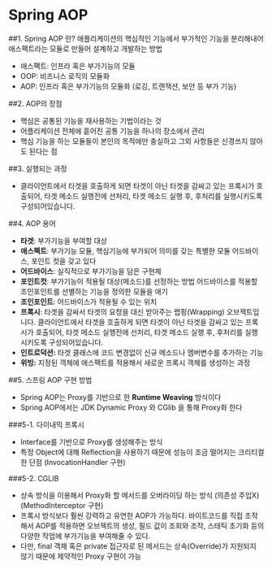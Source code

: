 # Spring AOP

##1. Spring AOP 란? 
애플리케이션의 핵심적인 기능에서 부가적인 기능을 분리해내어 애스팩트라는 모듈로 만들어 설계하고 개발하는 방법
- 애스팩트: 인프라 혹은 부가기능의 모듈
- OOP: 비즈니스 로직의 모듈화
- AOP: 인프라 혹은 부가기능의 모듈화 (로깅, 트랜잭션, 보안 등 부가 기능)

##2. AOP의 장점
- 핵심은 공통된 기능을 재사용하는 기법이라는 것
- 어플리케이션 전체에 흩어진 공통 기능을 하나의 장소에서 관리
- 핵심 기능을 하는 모듈들이 본인의 목적에만 충실하고 그외 사항들은 신경쓰지 않아도 된다는 점

##3. 실행되는 과정
- 클라이언트에서 타겟을 호출하게 되면 타겟이 아닌 타겟을 감싸고 있는 프록시가 호출되어, 타겟 메소드 실행전에 선처리, 타겟 메소드 실행 후, 후처리를 실행시키도록 구성되어있습니다.

##4. AOP 용어
- **타겟**: 부가기능을 부여할 대상
- **애스펙트**: 부가기능 모듈, 핵심기능에 부가되어 의미를 갖는 특별한 모듈
어드바이스, 포인트 컷을 갖고 있다
- **어드바이스**: 실직적으로 부가기능을 담은 구현체
- **포인트컷**: 부가기능이 적용될 대상(메소드)를 선정하는 방법
어드바이스를 적용할 조인포인트를 선별하는 기능을 정의한 모듈을 애기
- **조인포인트**: 어드바이스가 적용될 수 있는 위치
- **프록시**: 타겟을 감싸서 타겟의 요청을 대신 받아주는 랩핑(Wrapping) 오브젝트입니다.
클라이언트에서 타겟을 호출하게 되면 타겟이 아닌 타겟을 감싸고 있는 프록시가 호출되어, 타겟 메소드 실행전에 선처리, 타겟 메소드 실행 후, 후처리를 실행시키도록 구성되어있습니다.
- **인트로덕션:** 타겟 클래스에 코드 변경없이 신규 메소드나 멤버변수를 추가하는 기능
- **위빙:** 지정된 객체에 애스팩트를 적용해서 새로운 프록시 객체를 생성하는 과정

##5. 스프링 AOP 구현 방법
- Spring AOP는 Proxy를 기반으로 한 **Runtime Weaving** 방식이다
- Spring AOP에서는 JDK Dynamic Proxy 와 CGlib 을 통해 Proxy화 한다

###5-1. 다이내믹 프록시
- Interface를 기반으로 Proxy를 생성해주는 방식
- 특정 Object에 대해 Reflection을 사용하기 때문에 성능이 조금 떨어지는 크리티컬한 단점 (InvocationHandler 구현)

###5-2. CGLIB
- 상속 방식을 이용해서 Proxy화 할 메서드를 오버라이딩 하는 방식 (의존성 주입X)
(MethodInterceptor 구현)
- 프록시 방식보다 훨씬 강력하고 유연한 AOP가 가능하다. 
바이트코드를 직접 조작해서 AOP를 적용하면 오브젝트의 생성, 필드 값이 조회와 조작, 스태틱 초기화 등의 다양한 작업에 부가기능을 부여해줄 수 있다.
- 다만, final 객체 혹은 private 접근자로 된 메서드는 상속(Override)가 지원되지 않기 때문에 제약적인 Proxy 구현이 가능
